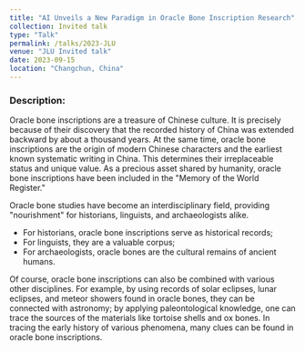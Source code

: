 ```yaml
---
title: "AI Unveils a New Paradigm in Oracle Bone Inscription Research"
collection: Invited talk
type: "Talk"
permalink: /talks/2023-JLU
venue: "JLU Invited talk"
date: 2023-09-15
location: "Changchun, China"
---
```



### Description: 
Oracle bone inscriptions are a treasure of Chinese culture. It is precisely because of their discovery that the recorded history of China was extended backward by about a thousand years. At the same time, oracle bone inscriptions are the origin of modern Chinese characters and the earliest known systematic writing in China. This determines their irreplaceable status and unique value. As a precious asset shared by humanity, oracle bone inscriptions have been included in the "Memory of the World Register."

Oracle bone studies have become an interdisciplinary field, providing "nourishment" for historians, linguists, and archaeologists alike.
- For historians, oracle bone inscriptions serve as historical records;
- For linguists, they are a valuable corpus;
- For archaeologists, oracle bones are the cultural remains of ancient humans.

Of course, oracle bone inscriptions can also be combined with various other disciplines. For example, by using records of solar eclipses, lunar eclipses, and meteor showers found in oracle bones, they can be connected with astronomy; by applying paleontological knowledge, one can trace the sources of the materials like tortoise shells and ox bones. In tracing the early history of various phenomena, many clues can be found in oracle bone inscriptions.